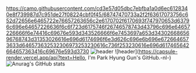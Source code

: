 https://camo.githubusercontent.com/cd3e57d05dbc7ebfba1a0d6ec6128340e8f739987d7c951de27f08224cbf0f45/68747470733a2f2f63617073756c652d72656e6465722e76657263656c2e6170702f6170693f747970653d63796c696e64657226636f6c6f723d6175746f26746578743d43796c696e64657226666f6e74416c69676e593d343526666f6e7453697a653d3430266865696768743d31353026616e696d6174696f6e3d626c696e6b696e6726646573633d646573632532306973253230616c736f253230616e696d617465642664657363416c69676e593d3730
![header](https://capsule-render.vercel.app/api?type=slice)
![header](https://capsule-render.vercel.app/api?text=Hello, I'm Park Hyung Gun's GitHub.-nl-)
![Anurag's GitHub stats](https://github-readme-stats.vercel.app/api?username=Hyung-Gunny&show_icons=true&theme=radical)
